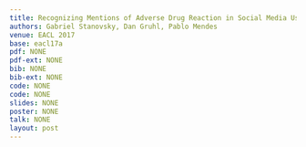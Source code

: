```yaml
---
title: Recognizing Mentions of Adverse Drug Reaction in Social Media Using Knowledge-Infused Recurrent Models
authors: Gabriel Stanovsky, Dan Gruhl, Pablo Mendes
venue: EACL 2017
base: eacl17a
pdf: NONE
pdf-ext: NONE
bib: NONE
bib-ext: NONE
code: NONE
code: NONE
slides: NONE
poster: NONE
talk: NONE
layout: post
---
```

